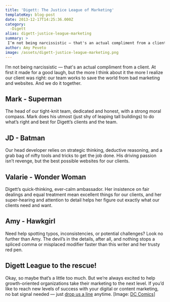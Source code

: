 ```yaml
---
title: 'Digett: The Justice League of Marketing'
templateKey: blog-post
date: 2013-12-17T14:25:36.000Z
category: 
  -Digett
alias: digett-justice-league-marketing
summary: > 
 I’m not being narcissistic — that's an actual compliment from a client. At first it made for a good laugh, but the more I think about it the more I realize our client was right: our team works to save the world from bad marketing and websites. And we do it together.
author: Amy Peveto
image: /assets/digett-justice-league-marketing.png
---
```


I’m not being narcissistic — that's an actual compliment from a client. At first it made for a good laugh, but the more I think about it the more I realize our client was right: our team works to save the world from bad marketing and websites. And we do it together.

Mark - Superman
---------------

The head of our tight-knit team, dedicated and honest, with a strong moral compass. Mark does his utmost (just shy of leaping tall buildings) to do what’s right and best for Digett’s clients and the team.

JD - Batman
-----------

Our head developer relies on strategic thinking, deductive reasoning, and a grab bag of nifty tools and tricks to get the job done. His driving passion isn’t revenge, but the best possible websites for our clients.

Valarie - Wonder Woman
----------------------

Digett’s quick-thinking, ever-calm ambassador. Her insistence on fair dealings and equal treatment mean excellent things for our clients, and her super-hearing and attention to detail helps her figure out exactly what our clients need and want.

Amy - Hawkgirl
--------------

Need help spotting typos, inconsistencies, or potential challenges? Look no further than Amy. The devil’s in the details, after all, and nothing stops a spliced comma or misplaced modifier faster than this writer and her trusty red pen.

Digett League to the rescue!
----------------------------

Okay, so maybe that’s a little too much. But we’re always excited to help growth-oriented organizations take their marketing to the next level. If you’d like to reach new levels of success with your digital or content marketing, no bat signal needed — just [drop us a line](/contact-us) anytime. \[Image: [DC Comics](http://www.dccomics.com/)\]